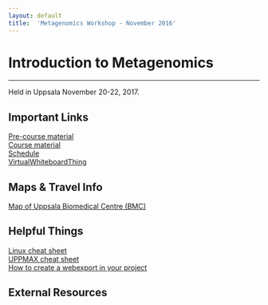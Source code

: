 ```yaml
---
layout: default
title:  'Metagenomics Workshop - November 2016'
---
```

 

# Introduction to Metagenomics
---

Held in Uppsala November 20-22, 2017.  

## Important Links

[Pre-course material](pages/precourse.md)  
[Course material](pages/tutorial.md)  
[Schedule](pages/schedule.md)<br/>
[VirtualWhiteboardThing](https://etherpad.wikimedia.org/p/SLU_metagenomics_course_2019)

## Maps & Travel Info

[Map of Uppsala Biomedical Centre (BMC)](http://www.bmc.uu.se/digitalAssets/205/205659_3bmc-2014-810x374.jpg)  

## Helpful Things

[Linux cheat sheet](../common/images/linux-cheat-sheet.pdf)  
[UPPMAX cheat sheet](../common/images/uppmax-cheat-sheet.png)  
[How to create a webexport in your project](https://www.uppmax.uu.se/webexport-guide)  

## External Resources
